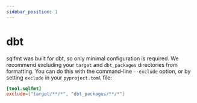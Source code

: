 ```yaml
---
sidebar_position: 1
---
```


# dbt

sqlfmt was built for dbt, so only minimal configuration is required. We recommend excluding your `target` and `dbt_packages` directories from formatting. You can do this with the command-line `--exclude` option, or by setting `exclude` in your `pyproject.toml` file:

```toml title=pyproject.toml
[tool.sqlfmt]
exclude=["target/**/*", "dbt_packages/**/*"]
```